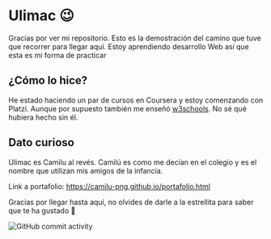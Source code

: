 # Ulimac 😉
Gracias por ver mi repositorio. 
Esto es la demostración del camino que tuve que recorrer para llegar aquí. 
Estoy aprendiendo desarrollo Web así que esta es mi forma de practicar

## ¿Cómo lo hice? 

He estado haciendo un par de cursos en Coursera y estoy comenzando con Platzi. Aunque por supuesto también me enseñó [w3schools](https://www.w3schools.com/ "El mejor lugar para aprender"). No sé qué hubiera hecho sin él.

## Dato curioso

Ulimac es Camilu al revés. Camilú es como me decían en el colegio y es el nombre que utilizan mis amigos de la infancia.

Link a portafolio: https://camilu-png.github.io/portafolio.html

Gracias por llegar hasta aquí, no olvides de darle a la estrellita para saber que te ha gustado  🌟 

![GitHub commit activity](https://img.shields.io/github/commit-activity/m/Camilu-png/camilu-png.github.io?style=plastic)